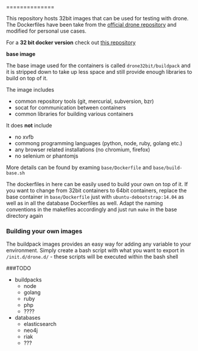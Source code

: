 ==============

This repository hosts 32bit images that can be used for testing with drone.
The Dockerfiles have been take from the [official drone repository](https://github.com/drone/images) and modified 
for personal use cases.

For a __32 bit docker version__ check out [this repository](https://github.com/dokku32bit/docker_32bit)

**base image**

The base image used for the containers is called `drone32bit/buildpack` and it is stripped down to take up less space
and still provide enough libraries to build on top of it.

The image includes
* common repository tools (git, mercurial, subversion, bzr)
* socat for communication between containers
* common libraries for building various containers

It does __not__ include
* no xvfb
* commong programming languages (python, node, ruby, golang etc.)
* any browser related installations (no chromium, firefox)
* no selenium or phantomjs


More details can be found by examing `base/Dockerfile` and `base/build-base.sh` 

The dockerfiles in here can be easily used to build your own on top of it.
If you want to change from 32bit containers to 64bit containers, replace the base container
in `base/Dockerfile` just with `ubuntu-debootstrap:14.04` as well as in all the database Dockerfiles as well.
Adapt the naming conventions in the makefiles accordingly and just run `make` in the base directory again


### Building your own images
The buildpack images provides an easy way for adding any variable to your environment.
Simply create a bash script with what you want to export in `/init.d/drone.d/` - these scripts will be executed within the bash shell 


###TODO
* buildpacks
  * node
  * golang
  * ruby
  * php
  * ????
* databases
  * elasticsearch
  * neo4j
  * riak
  * ???
